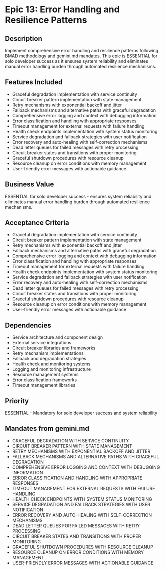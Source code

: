 # Epic 13: Error Handling and Resilience Patterns

## Description
Implement comprehensive error handling and resilience patterns following BMAD methodology and gemini.md mandates. This epic is ESSENTIAL for solo developer success as it ensures system reliability and eliminates manual error handling burden through automated resilience mechanisms.

## Features Included
- Graceful degradation implementation with service continuity
- Circuit breaker pattern implementation with state management
- Retry mechanisms with exponential backoff and jitter
- Fallback mechanisms and alternative paths with graceful degradation
- Comprehensive error logging and context with debugging information
- Error classification and handling with appropriate responses
- Timeout management for external requests with failure handling
- Health check endpoints implementation with system status monitoring
- Service degradation and fallback strategies with user notification
- Error recovery and auto-healing with self-correction mechanisms
- Dead letter queues for failed messages with retry processing
- Circuit breaker states and transitions with proper monitoring
- Graceful shutdown procedures with resource cleanup
- Resource cleanup on error conditions with memory management
- User-friendly error messages with actionable guidance

## Business Value
ESSENTIAL for solo developer success - ensures system reliability and eliminates manual error handling burden through automated resilience mechanisms.

## Acceptance Criteria
- Graceful degradation implementation with service continuity
- Circuit breaker pattern implementation with state management
- Retry mechanisms with exponential backoff and jitter
- Fallback mechanisms and alternative paths with graceful degradation
- Comprehensive error logging and context with debugging information
- Error classification and handling with appropriate responses
- Timeout management for external requests with failure handling
- Health check endpoints implementation with system status monitoring
- Service degradation and fallback strategies with user notification
- Error recovery and auto-healing with self-correction mechanisms
- Dead letter queues for failed messages with retry processing
- Circuit breaker states and transitions with proper monitoring
- Graceful shutdown procedures with resource cleanup
- Resource cleanup on error conditions with memory management
- User-friendly error messages with actionable guidance

## Dependencies
- Service architecture and component design
- External service integrations
- Circuit breaker libraries and frameworks
- Retry mechanism implementations
- Fallback and degradation strategies
- Health check and monitoring systems
- Logging and monitoring infrastructure
- Resource management systems
- Error classification frameworks
- Timeout management libraries

## Priority
ESSENTIAL - Mandatory for solo developer success and system reliability

## Mandates from gemini.md
- GRACEFUL DEGRADATION WITH SERVICE CONTINUITY
- CIRCUIT BREAKER PATTERN WITH STATE MANAGEMENT
- RETRY MECHANISMS WITH EXPONENTIAL BACKOFF AND JITTER
- FALLBACK MECHANISMS AND ALTERNATIVE PATHS WITH GRACEFUL DEGRADATION
- COMPREHENSIVE ERROR LOGGING AND CONTEXT WITH DEBUGGING INFORMATION
- ERROR CLASSIFICATION AND HANDLING WITH APPROPRIATE RESPONSES
- TIMEOUT MANAGEMENT FOR EXTERNAL REQUESTS WITH FAILURE HANDLING
- HEALTH CHECK ENDPOINTS WITH SYSTEM STATUS MONITORING
- SERVICE DEGRADATION AND FALLBACK STRATEGIES WITH USER NOTIFICATION
- ERROR RECOVERY AND AUTO-HEALING WITH SELF-CORRECTION MECHANISMS
- DEAD LETTER QUEUES FOR FAILED MESSAGES WITH RETRY PROCESSING
- CIRCUIT BREAKER STATES AND TRANSITIONS WITH PROPER MONITORING
- GRACEFUL SHUTDOWN PROCEDURES WITH RESOURCE CLEANUP
- RESOURCE CLEANUP ON ERROR CONDITIONS WITH MEMORY MANAGEMENT
- USER-FRIENDLY ERROR MESSAGES WITH ACTIONABLE GUIDANCE